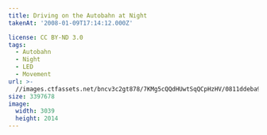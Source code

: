 ```yaml
---
title: Driving on the Autobahn at Night
takenAt: '2008-01-09T17:14:12.000Z'

license: CC BY-ND 3.0
tags:
  - Autobahn
  - Night
  - LED
  - Movement
url: >-
  //images.ctfassets.net/bncv3c2gt878/7KMg5cQQdHUwtSqQCpHzHV/0811ddeba999cdd84579d63470d8ad97/driving-on-the-autobahn-at-night_4505043622_o
size: 3397678
image:
  width: 3039
  height: 2014
---
```

